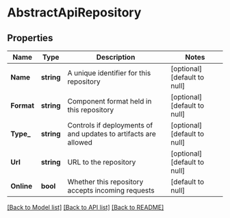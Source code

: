 # AbstractApiRepository

## Properties
Name | Type | Description | Notes
------------ | ------------- | ------------- | -------------
**Name** | **string** | A unique identifier for this repository | [optional] [default to null]
**Format** | **string** | Component format held in this repository | [optional] [default to null]
**Type_** | **string** | Controls if deployments of and updates to artifacts are allowed | [optional] [default to null]
**Url** | **string** | URL to the repository | [optional] [default to null]
**Online** | **bool** | Whether this repository accepts incoming requests | [default to null]

[[Back to Model list]](../README.md#documentation-for-models) [[Back to API list]](../README.md#documentation-for-api-endpoints) [[Back to README]](../README.md)

